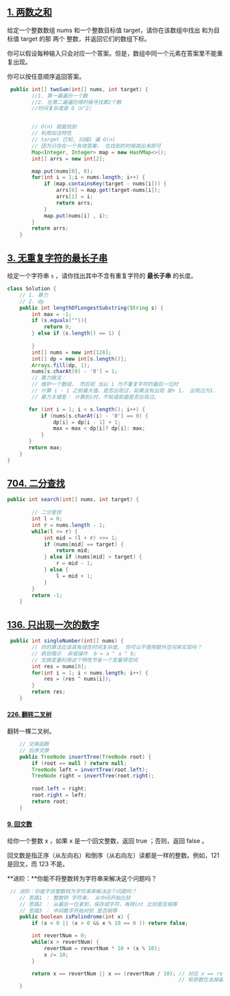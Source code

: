 ## [1. 两数之和](https://leetcode-cn.com/problems/two-sum/)

给定一个整数数组 nums 和一个整数目标值 target，请你在该数组中找出 和为目标值 target  的那 两个 整数，并返回它们的数组下标。

你可以假设每种输入只会对应一个答案。但是，数组中同一个元素在答案里不能重复出现。

你可以按任意顺序返回答案。

```java
 public int[] twoSum(int[] nums, int target) {
        //1. 第一遍遍历一个数 
        //2. 在第二遍遍历得时候寻找第2个数
        //时间复杂度是 O（n^2）


        // O(n) 就能找到
        // 利用加法特性
        // target 已知, 扫描1 遍 O(n)
        // 因为只存在一个有效答案， 在找到的时候跳出来即可
        Map<Integer, Integer> map = new HashMap<>();
        int[] arrs = new int[2];

        map.put(nums[0], 0);
        for(int i = 1;i < nums.length; i++) {
            if (map.containsKey(target - nums[i])) {
                arrs[0] = map.get(target-nums[i]);
                arrs[1] = i;
                return arrs;
            }
            map.put(nums[i] , i);
        }
        return arrs;
    }
```





## [3. 无重复字符的最长子串](https://leetcode-cn.com/problems/longest-substring-without-repeating-characters/)

给定一个字符串 `s` ，请你找出其中不含有重复字符的 **最长子串** 的长度。

```java
class Solution {
    // 1. 暴力
    // 2. dp
    public int lengthOfLongestSubstring(String s) {
        int max = -1;
        if (s.equals("")){
            return 0;
        } else if (s.length() == 1) {
            
        }
        int[] nums = new int[128];
        int[] dp = new int[s.length()];
        Arrays.fill(dp, 1);
        nums[s.charAt(0) - '0'] = 1;
        // 暴力做法：
        // 维护一个数组， 然后呢 当以 i 为不重复字符的最后一位时
        // 计算 i - 1 之前最大值，是否出现过，如果没有出现 就+ 1， 出现过为1.
        // 暴力关键是： 计算到i时，不知道前面是否出现过。

       for (int i = 1; i < s.length(); i++) {
           if (nums[s.charAt(i) - '0'] == 0) {
               dp[i] = dp[i - 1] + 1;
               max = max < dp[i]? dp[i]: max;
           } 
       }
       return max;
    }
}
```



## [704. 二分查找](do)

```java
public int search(int[] nums, int target) {
        
        // 二分查找
        int l = 0;
        int r = nums.length - 1;
        while(l <= r) {
            int mid = (l + r) >>> 1;
            if (nums[mid] == target) {
                return mid;
            } else if (nums[mid] > target) {
                r = mid - 1;
            } else {
                l = mid + 1;
            }
        }
        return -1;
    }
```

## [136. 只出现一次的数字](https://leetcode-cn.com/problems/single-number/)

```java
 public int singleNumber(int[] nums) {
        // 你的算法应该具有线性时间复杂度。 你可以不使用额外空间来实现吗？
        // 疯狂暗示  异或操作  b = a ^ a ^ b;    
        // 交换变量利用这个特性节省一个变量得空间
        int res = nums[0];
        for(int i = 1; i < nums.length; i++) {
            res = (res ^ nums[i]); 
        }
        return res;
    }
```



#### [226. 翻转二叉树](https://leetcode-cn.com/problems/invert-binary-tree/)

翻转一棵二叉树。

```java
 	// 交换函数
    // 后序交换
    public TreeNode invertTree(TreeNode root) {
        if (root == null ) return null;
        TreeNode left = invertTree(root.left);
        TreeNode right = invertTree(root.right);
        
        root.left = right;
        root.right = left;
        return root;
    }
```



#### [9. 回文数](https://leetcode-cn.com/problems/palindrome-number/)

给你一个整数 x ，如果 x 是一个回文整数，返回 true ；否则，返回 false 。

回文数是指正序（从左向右）和倒序（从右向左）读都是一样的整数。例如，121 是回文，而 123 不是。

**进阶：**你能不将整数转为字符串来解决这个问题吗？

```java
 // 进阶：你能不将整数转为字符串来解决这个问题吗？
    // 思路1 ： 整数转 字符串， 从中间开始比较
    // 思路2 ： 从最后一位拿到，保存成字符，再转int 比较是否相等
    // 思路3 ： 中间数字开始对折 是否相等
    public boolean isPalindrome(int x) {
        if (x < 0 || (x > 0 && x % 10 == 0 )) return false;

        int revertNum = 0;
        while(x > revertNum) {
            revertNum = revertNum * 10 + (x % 10);
            x /= 10;
        }

        return x == revertNum || x == (revertNum / 10); // 对应 x == reverNum
                                                        // 和奇数位去掉最后一位是否相等
    }
```

